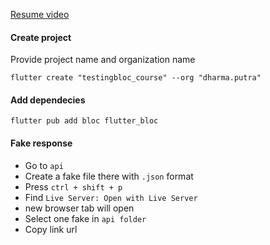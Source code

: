 [Resume video](https://youtu.be/Mn254cnduOY?t=2592)

#### Create project

Provide project name and organization name

`flutter create "testingbloc_course" --org "dharma.putra"`

#### Add dependecies

`flutter pub add bloc flutter_bloc`

#### Fake response

- Go to `api`
- Create a fake file there with `.json` format
- Press `ctrl + shift + p`
- Find `Live Server: Open with Live Server`
- new browser tab will open
- Select one fake in `api folder`
- Copy link url
